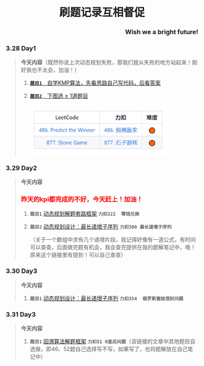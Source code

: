 <h1 align="center"> 刷题记录互相督促</h1>

<h3 align="right">Wish we a bright future! </h3>

### 3.28 Day1

> **今天内容**（既然你说上次动态规划失败，那我们就从失败的地方站起来！刚好我也不太会，加油！）
>
> 1. [**`题目1`**&emsp;自学KMP算法，先看思路自己写代码，后看答案](https://github.com/labuladong/fucking-algorithm/blob/master/%E5%8A%A8%E6%80%81%E8%A7%84%E5%88%92%E7%B3%BB%E5%88%97/%E5%8A%A8%E6%80%81%E8%A7%84%E5%88%92%E4%B9%8BKMP%E5%AD%97%E7%AC%A6%E5%8C%B9%E9%85%8D%E7%AE%97%E6%B3%95.md)
>
> 2. [**`题目2`**&emsp;下图选 ≥ 1道题目](https://github.com/labuladong/fucking-algorithm/blob/master/%E5%8A%A8%E6%80%81%E8%A7%84%E5%88%92%E7%B3%BB%E5%88%97/%E5%8A%A8%E6%80%81%E8%A7%84%E5%88%92%E4%B9%8B%E5%8D%9A%E5%BC%88%E9%97%AE%E9%A2%98.md)
>
>    <img src="assets/image-20230327211947003.png" alt="image-20230327211947003" style="zoom: 67%;" />

### 3.29 Day2

> **今天内容**   
>
> <h3 style="color:red">昨天的kpi都完成的不好，今天赶上！加油！</h3>
>
> 1. **`题目1`** [动态规划解题套路框架](https://labuladong.github.io/algo/di-ling-zh-bfe1b/dong-tai-g-1e688/)  **`力扣322  零钱兑换`**
>
> 2. **`题目2`**  [动态规划设计：最长递增子序列](https://labuladong.github.io/algo/di-er-zhan-a01c6/dong-tai-g-a223e/dong-tai-g-6ea57/)  **`力扣300 最长递增子序列`**
>
>    （关于一个数组中求有几个递增片段，我记得好像有一道公式，有时间可以查查，后面做完题有机会，我会查完提供在我的题解笔记中，哦！原来这个链接里有提到！可以自己查查）

### 3.30 Day3

> **今天内容**   
>
> 1. **`题目1`** [动态规划设计：最长递增子序列](https://labuladong.github.io/algo/di-er-zhan-a01c6/dong-tai-g-a223e/dong-tai-g-6ea57/)   **`力扣354  俄罗斯套娃信封问题`**

### 3.31 Day3

> **今天内容**   
>
> 1. **`题目1`**  [回溯算法解题框架](https://labuladong.github.io/algo/di-ling-zh-bfe1b/hui-su-sua-c26da/)  **`力扣51 N皇后问题`**（该链接的文章中其他题目自选做，即46、52题自己选择写不写，如果写了，也将题解放在自己笔记中）
